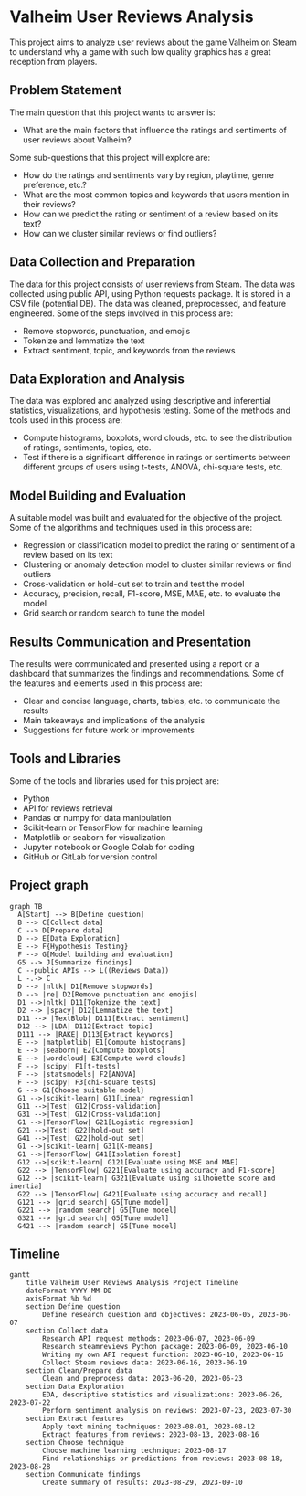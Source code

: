 
# Valheim User Reviews Analysis

This project aims to analyze user reviews about the game Valheim on Steam to understand why a game with such low quality graphics has a great reception from players.

## Problem Statement

The main question that this project wants to answer is:

- What are the main factors that influence the ratings and sentiments of user reviews about Valheim?

Some sub-questions that this project will explore are:

- How do the ratings and sentiments vary by region, playtime, genre preference, etc.?
- What are the most common topics and keywords that users mention in their reviews?
- How can we predict the rating or sentiment of a review based on its text?
- How can we cluster similar reviews or find outliers?

## Data Collection and Preparation

The data for this project consists of user reviews from Steam. The data was collected using public API, using Python requests package. It is stored in a CSV file (potential DB). The data was cleaned, preprocessed, and feature engineered. Some of the steps involved in this process are:

- Remove stopwords, punctuation, and emojis
- Tokenize and lemmatize the text
- Extract sentiment, topic, and keywords from the reviews

## Data Exploration and Analysis

The data was explored and analyzed using descriptive and inferential statistics, visualizations, and hypothesis testing. Some of the methods and tools used in this process are:

- Compute histograms, boxplots, word clouds, etc. to see the distribution of ratings, sentiments, topics, etc.
- Test if there is a significant difference in ratings or sentiments between different groups of users using t-tests, ANOVA, chi-square tests, etc.

## Model Building and Evaluation

A suitable model was built and evaluated for the objective of the project. Some of the algorithms and techniques used in this process are:

- Regression or classification model to predict the rating or sentiment of a review based on its text
- Clustering or anomaly detection model to cluster similar reviews or find outliers
- Cross-validation or hold-out set to train and test the model
- Accuracy, precision, recall, F1-score, MSE, MAE, etc. to evaluate the model
- Grid search or random search to tune the model

## Results Communication and Presentation

The results were communicated and presented using a report or a dashboard that summarizes the findings and recommendations. Some of the features and elements used in this process are:

- Clear and concise language, charts, tables, etc. to communicate the results
- Main takeaways and implications of the analysis
- Suggestions for future work or improvements

## Tools and Libraries

Some of the tools and libraries used for this project are:

- Python
- API for reviews retrieval
- Pandas or numpy for data manipulation
- Scikit-learn or TensorFlow for machine learning
- Matplotlib or seaborn for visualization
- Jupyter notebook or Google Colab for coding
- GitHub or GitLab for version control

## Project graph
```mermaid
graph TB
  A[Start] --> B[Define question]
  B --> C[Collect data]
  C --> D[Prepare data]
  D --> E[Data Exploration]
  E --> F{Hypothesis Testing}
  F --> G[Model building and evaluation]
  G5 --> J[Summarize findings]
  C --public APIs --> L((Reviews Data))
  L -.-> C
  D --> |nltk| D1[Remove stopwords]
  D --> |re| D2[Remove punctuation and emojis]  
  D1 -->|nltk| D11[Tokenize the text]
  D2 --> |spacy| D12[Lemmatize the text]
  D11 --> |TextBlob| D111[Extract sentiment]
  D12 --> |LDA| D112[Extract topic]
  D111 --> |RAKE| D113[Extract keywords]
  E --> |matplotlib| E1[Compute histograms]
  E --> |seaborn| E2[Compute boxplots]
  E --> |wordcloud| E3[Compute word clouds]
  F --> |scipy| F1[t-tests]
  F --> |statsmodels| F2[ANOVA]
  F --> |scipy| F3[chi-square tests]
  G --> G1{Choose suitable model}
  G1 -->|scikit-learn| G11[Linear regression] 
  G11 -->|Test| G12[Cross-validation] 
  G31 -->|Test| G12[Cross-validation] 
  G1 -->|TensorFlow| G21[Logistic regression]
  G21 -->|Test| G22[hold-out set]
  G41 -->|Test| G22[hold-out set] 
  G1 -->|scikit-learn| G31[K-means]
  G1 -->|TensorFlow| G41[Isolation forest]
  G12 -->|scikit-learn| G121[Evaluate using MSE and MAE]
  G22 --> |TensorFlow| G221[Evaluate using accuracy and F1-score]
  G12 --> |scikit-learn| G321[Evaluate using silhouette score and inertia]
  G22 --> |TensorFlow| G421[Evaluate using accuracy and recall]
  G121 --> |grid search| G5[Tune model]
  G221 --> |random search| G5[Tune model]
  G321 --> |grid search| G5[Tune model]
  G421 --> |random search| G5[Tune model]
```
## Timeline
```mermaid
gantt
    title Valheim User Reviews Analysis Project Timeline
    dateFormat YYYY-MM-DD
    axisFormat %b %d
    section Define question
        Define research question and objectives: 2023-06-05, 2023-06-07
    section Collect data
        Research API request methods: 2023-06-07, 2023-06-09
        Research steamreviews Python package: 2023-06-09, 2023-06-10
        Writing my own API request function: 2023-06-10, 2023-06-16
        Collect Steam reviews data: 2023-06-16, 2023-06-19
    section Clean/Prepare data
        Clean and preprocess data: 2023-06-20, 2023-06-23
    section Data Exploration
        EDA, descriptive statistics and visualizations: 2023-06-26, 2023-07-22
        Perform sentiment analysis on reviews: 2023-07-23, 2023-07-30
    section Extract features
        Apply text mining techniques: 2023-08-01, 2023-08-12
        Extract features from reviews: 2023-08-13, 2023-08-16
    section Choose technique
        Choose machine learning technique: 2023-08-17
        Find relationships or predictions from reviews: 2023-08-18, 2023-08-28
    section Communicate findings
        Create summary of results: 2023-08-29, 2023-09-10
```
